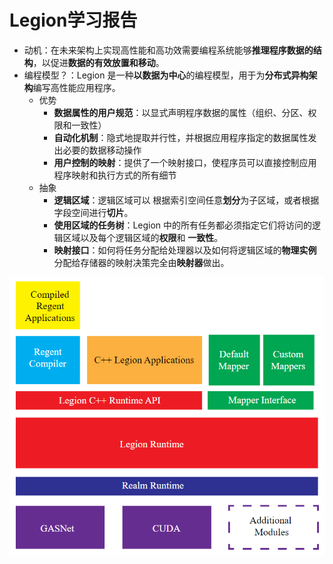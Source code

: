 # Legion学习报告

- 动机：在未来架构上实现高性能和高功效需要编程系统能够**推理程序数据的结构**，以促进**数据的有效放置和移动**。
- 编程模型？：Legion 是一种**以数据为中心**的编程模型，用于为**分布式异构架构**编写高性能应用程序。
  - 优势
    - **数据属性的用户规范**：以显式声明程序数据的属性（组织、分区、权限和一致性）
    - **自动化机制**：隐式地提取并行性，并根据应用程序指定的数据属性发出必要的数据移动操作
    - **用户控制的映射**：提供了一个映射接口，使程序员可以直接控制应用程序映射和执行方式的所有细节
  - 抽象
    - **逻辑区域**：逻辑区域可以 根据索引空间任意**划分**为子区域，或者根据字段空间进行**切片**。
    - **使用区域的任务树**：Legion 中的所有任务都必须指定它们将访问的逻辑区域以及每个逻辑区域的**权限**和 **一致性**。
    - **映射接口**：如何将任务分配给处理器以及如何将逻辑区域的**物理实例**分配给存储器的映射决策完全由**映射器**做出。

![image-20230710212439584](https://raw.githubusercontent.com/ailianligit/ailianligit.github.io/main/images/202307/20230710_1688996334.png)

